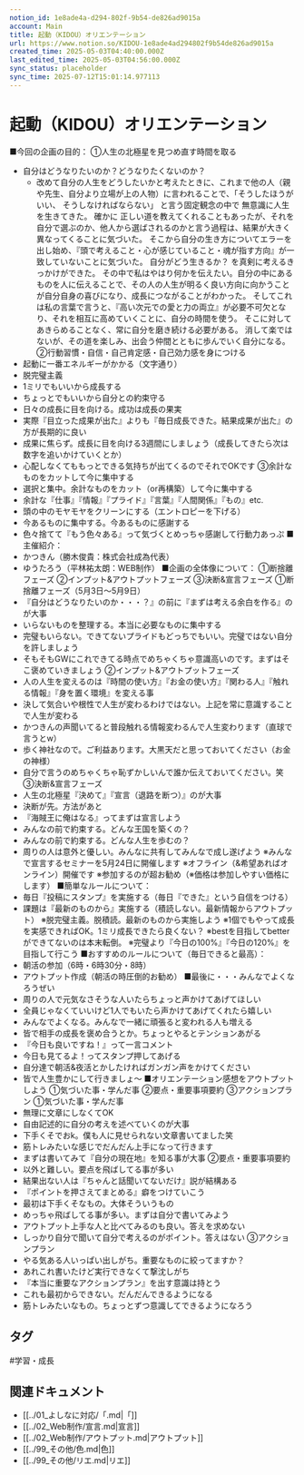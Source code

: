 ```yaml
---
notion_id: 1e8ade4a-d294-802f-9b54-de826ad9015a
account: Main
title: 起動（KIDOU）オリエンテーション
url: https://www.notion.so/KIDOU-1e8ade4ad294802f9b54de826ad9015a
created_time: 2025-05-03T04:40:00.000Z
last_edited_time: 2025-05-03T04:56:00.000Z
sync_status: placeholder
sync_time: 2025-07-12T15:01:14.977113
---
```

# 起動（KIDOU）オリエンテーション

■今回の企画の目的：
①人生の北極星を見つめ直す時間を取る
- 自分はどうなりたいのか？どうなりたくないのか？
  - 改めて自分の人生をどうしたいかと考えたときに、これまで他の人（親や先生、自分より立場が上の人物）に言われることで、「そうしたほうがいい、 そうしなければならない」 と言う固定観念の中で 無意識に人生を生きてきた。
確かに 正しい道を教えてくれることもあったが、それを自分で選ぶのか、他人から選ばされるのかと言う過程は、結果が大きく異なってくることに気づいた。
そこから自分の生き方についてエラーを出し始め、『頭で考えること・心が感じていること・魂が指す方向』が一致していないことに気づいた。
自分がどう生きるか？ を真剣に考えるきっかけができた。
その中で私はやはり何かを伝えたい。自分の中にあるものを人に伝えることで、その人の人生が明るく良い方向に向かうことが自分自身の喜びになり、成長につながることがわかった。
そしてこれは私の言葉で言うと、『高い次元での愛と力の両立』が必要不可欠となり、それを相互に高めていくことに、自分の時間を使う。
そこに対してあきらめることなく、常に自分を磨き続ける必要がある。 
消して楽ではないが、その道を楽しみ、出会う仲間とともに歩んでいく自分になる。
②行動習慣・自信・自己肯定感・自己効力感を身につける
- 起動に一番エネルギーがかかる（文字通り）
- 脱完璧主義
- 1ミリでもいいから成長する
- ちょっとでもいいから自分との約束守る
- 日々の成長に目を向ける。成功は成長の果実
- 実際『目立った成果が出た』よりも『毎日成長できた。結果成果が出た』の方が長期的に良い
- 成果に焦らず。成長に目を向ける3週間にしましょう（成長してきたら次は数字を追いかけていくとか）
- 心配しなくてももっとできる気持ちが出てくるのでそれでOKです
③余計なものをカットして今に集中する
- 選択と集中。余計なものをカット（or再構築）して今に集中する
- 余計な『仕事』『情報』『プライド』『言葉』『人間関係』『もの』etc.
- 頭の中のモヤモヤをクリーンにする（エントロピーを下げる）
- 今あるものに集中する。今あるものに感謝する
- 色々捨てて『もう色々ある』って気づくとめっちゃ感謝して行動力あっぷ
■主催紹介：
- かつきん（勝木俊貴：株式会社成為代表）
- ゆうたろう（平林祐太朗：WEB制作）
■企画の全体像について：
①断捨離フェーズ
②インプット&アウトプットフェーズ
③決断&宣言フェーズ
①断捨離フェーズ（5月3日〜5月9日）
- 『自分はどうなりたいのか・・・？』の前に『まずは考える余白を作る』のが大事
- いらないものを整理する。本当に必要なものに集中する
- 完璧もいらない。できてないプライドもどっちでもいい。完璧ではない自分を許しましょう
- そもそもGWにこれできてる時点でめちゃくちゃ意識高いのです。まずはそこ褒めていきましょう
②インプット&アウトプットフェーズ
- 人の人生を変えるのは『時間の使い方』『お金の使い方』『関わる人』『触れる情報』『身を置く環境』を変える事
- 決して気合いや根性で人生が変わるわけではない。上記を常に意識することで人生が変わる
- かつきんの声聞いてると普段触れる情報変わるんで人生変わります（直球で言うとw）
- 歩く神社なので。ご利益あります。大黒天だと思っておいてください（お金の神様）
- 自分で言うのめちゃくちゃ恥ずかしいんで誰か伝えておいてください。笑
③決断&宣言フェーズ
- 人生の北極星『決めて』『宣言（退路を断つ）』のが大事
- 決断が先。方法があと
- 『海賊王に俺はなる』ってまずは宣言しよう
- みんなの前で約束する。どんな王国を築くの？
- みんなの前で約束する。どんな人生を歩むの？
- 周りの人は意外と優しい。みんなに共有してみんなで成し遂げよう
※みんなで宣言するセミナーを5月24日に開催します
※オフライン（&希望あればオンライン）開催です
※参加するのが超お勧め（※価格は参加しやすい価格にします）
■簡単なルールについて：
- 毎日『投稿にスタンプ』を実施する（毎日『できた』という自信をつける）
- 課題は『最新のものから』実施する（積読しない。最新情報からアウトプット）
※脱完璧主義。脱積読。最新のものから実施しよう
※1個でもやって成長を実感できればOK。1ミリ成長できたら良くない？
※bestを目指してbetterができてないのは本末転倒。
※完璧より『今日の100%』『今日の120%』を目指して行こう
■おすすめのルールについて（毎日できると最高）：
- 朝活の参加（6時・6時30分・8時）
- アウトプット作成（朝活の時圧倒的お勧め）
■最後に・・・みんなでよくなろうぜい
- 周りの人で元気なさそうな人いたらちょっと声かけてあげてほしい
- 全員じゃなくていいけど1人でもいたら声かけてあげてくれたら嬉しい
- みんなでよくなる。みんなで一緒に頑張ると変われる人も増える
- 皆で相手の成長を褒め合うとか。ちょっとやるとテンションあがる
- 『今日も良いですね！』って一言コメント
- 今日も見てるよ！ってスタンプ押してあげる
- 自分達で朝活&夜活とかしたければガンガン声をかけてください
- 皆で人生豊かにして行きましょ〜
■オリエンテーション感想をアウトプットしよう
①気づいた事・学んだ事
②要点・重要事項要約
③アクションプラン
①気づいた事・学んだ事
- 無理に文章にしなくてOK
- 自由記述的に自分の考えを述べていくのが大事
- 下手くそでおk。僕も人に見せられない文章書いてました笑
- 筋トレみたいな感じでだんだん上手になって行きます
- まずは書いてみて『自分の現在地』を知る事が大事
②要点・重要事項要約
- 以外と難しい。要点を飛ばしてる事が多い
- 結果出ない人は『ちゃんと話聞いてないだけ』説が結構ある
- 『ポイントを押さえてまとめる』癖をつけていこう
- 最初は下手くそなもの。大体そういうもの
- めっちゃ飛ばしてる事が多い。まずは自分で書いてみよう
- アウトプット上手な人と比べてみるのも良い。答えを求めない
- しっかり自分で聞いて自分で考えるのがポイント。答えはない
③アクションプラン
- やる気ある人いっぱい出しがち。重要なものに絞ってますか？
- あれこれ書いたけど実行できなくて撃沈しがち
- 『本当に重要なアクションプラン』を出す意識は持とう
- これも最初からできない。だんだんできるようになる
- 筋トレみたいなもの。ちょっとずつ意識してできるようになろう

## タグ

#学習・成長 

## 関連ドキュメント

- [[../01_よしなに対応/「.md|「]]
- [[../02_Web制作/宣言.md|宣言]]
- [[../02_Web制作/アウトプット.md|アウトプット]]
- [[../99_その他/色.md|色]]
- [[../99_その他/リエ.md|リエ]]
